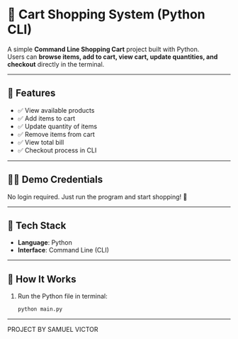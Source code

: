 # 🛒 Cart Shopping System (Python CLI)

A simple **Command Line Shopping Cart** project built with Python.  
Users can **browse items, add to cart, view cart, update quantities, and checkout** directly in the terminal.

---

## 🚀 Features
- ✅ View available products  
- ✅ Add items to cart  
- ✅ Update quantity of items  
- ✅ Remove items from cart  
- ✅ View total bill  
- ✅ Checkout process in CLI  

---

## 👨‍💻 Demo Credentials
No login required. Just run the program and start shopping! 🎉  

---

## 📌 Tech Stack
- **Language**: Python  
- **Interface**: Command Line (CLI)  

---

## 🏁 How It Works
1. Run the Python file in terminal:
   ```bash
   python main.py
---
PROJECT BY SAMUEL VICTOR
